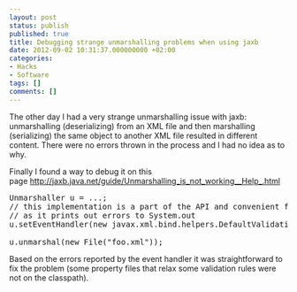 ```yaml
---
layout: post
status: publish
published: true
title: Debugging strange unmarshalling problems when using jaxb
date: 2012-09-02 10:31:37.000000000 +02:00
categories:
- Hacks
- Software
tags: []
comments: []
---
```

The other day I had a very strange unmarshalling issue with jaxb: unmarshalling (deserializing) from an XML file and then marshalling (serializing) the same object to another XML file resulted in different content. There were no errors thrown in the process and I had no idea as to why.

Finally I found a way to debug it on this page <a href="http://jaxb.java.net/guide/Unmarshalling_is_not_working__Help_.html">http://jaxb.java.net/guide/Unmarshalling_is_not_working__Help_.html</a>
<pre>Unmarshaller u = ...;
// this implementation is a part of the API and convenient for trouble-shooting,
// as it prints out errors to System.out
u.setEventHandler(new javax.xml.bind.helpers.DefaultValidationEventHandler());

u.unmarshal(new File("foo.xml"));</pre>
Based on the errors reported by the event handler it was straightforward to fix the problem (some property files that relax some validation rules were not on the classpath).
